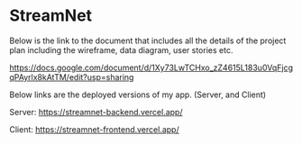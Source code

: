 # StreamNet

Below is the link to the document that includes all the details of the project plan including the wireframe, data diagram, user stories etc.

https://docs.google.com/document/d/1Xy73LwTCHxo_zZ4615L183u0VqFjcgqPAyrlx8kAtTM/edit?usp=sharing

Below links are the deployed versions of my app. (Server, and Client)

Server: https://streamnet-backend.vercel.app/

Client: https://streamnet-frontend.vercel.app/
